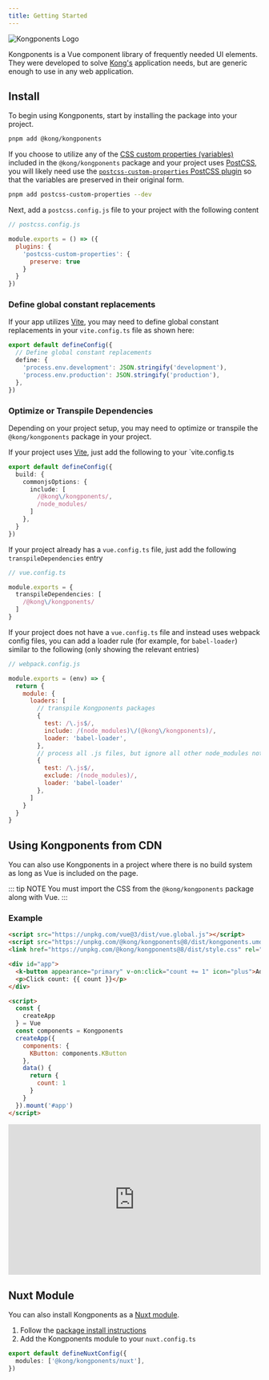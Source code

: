 ```yaml
---
title: Getting Started
---
```


![Kongponents Logo](/img/kongponents-logo.jpg)

Kongponents is a Vue component library of frequently needed UI elements. They were developed to solve [Kong's](https://konghq.com) application needs, but are generic enough to use in any web application.

## Install

To begin using Kongponents, start by installing the package into your project.

```sh
pnpm add @kong/kongponents
```

If you choose to utilize any of the [CSS custom properties (variables)](https://developer.mozilla.org/en-US/docs/Web/CSS/Using_CSS_custom_properties) included in the `@kong/kongponents` package and your project uses [PostCSS](https://postcss.org/), you will likely need use the [`postcss-custom-properties` PostCSS plugin](https://github.com/postcss/postcss-custom-properties) so that the variables are preserved in their original form.

```sh
pnpm add postcss-custom-properties --dev
```

Next, add a `postcss.config.js` file to your project with the following content

```js
// postcss.config.js

module.exports = () => ({
  plugins: {
    'postcss-custom-properties': {
      preserve: true
    }
  }
})
```

### Define global constant replacements

If your app utilizes [Vite](https://vitejs.dev/), you may need to define global constant replacements in your `vite.config.ts` file as shown here:

```ts
export default defineConfig({
  // Define global constant replacements
  define: {
    'process.env.development': JSON.stringify('development'),
    'process.env.production': JSON.stringify('production'),
  },
})
```

### Optimize or Transpile Dependencies

Depending on your project setup, you may need to optimize or transpile the `@kong/kongponents` package in your project.

If your project uses [Vite](https://vitejs.dev), just add the following to your `vite.config.ts

```ts
export default defineConfig({
  build: {
    commonjsOptions: {
      include: [
        /@kong\/kongponents/,
        /node_modules/
      ]
    },
  }
})
```

If your project already has a `vue.config.ts` file, just add the following `transpileDependencies` entry

```ts
// vue.config.ts

module.exports = {
  transpileDependencies: [
    /@kong\/kongponents/
  ]
}
```

If your project does not have a `vue.config.ts` file and instead uses webpack config files, you can add a loader rule (for example, for `babel-loader`) similar to the following (only showing the relevant entries)

```js
// webpack.config.js

module.exports = (env) => {
  return {
    module: {
      loaders: [
        // transpile Kongponents packages
        {
          test: /\.js$/,
          include: /(node_modules)\/(@kong\/kongponents)/,
          loader: 'babel-loader',
        },
        // process all .js files, but ignore all other node_modules not listed above
        {
          test: /\.js$/,
          exclude: /(node_modules)/,
          loader: 'babel-loader'
        },
      ]
    }
  }
}
```

## Using Kongponents from CDN

You can also use Kongponents in a project where there is no build system as long as Vue is included on the page.

::: tip NOTE
You must import the CSS from the `@kong/kongponents` package along with Vue.
:::

### Example

```html
<script src="https://unpkg.com/vue@3/dist/vue.global.js"></script>
<script src="https://unpkg.com/@kong/kongponents@8/dist/kongponents.umd.js"></script>
<link href="https://unpkg.com/@kong/kongponents@8/dist/style.css" rel="stylesheet" />

<div id="app">
  <k-button appearance="primary" v-on:click="count += 1" icon="plus">Add</k-button>
  <p>Click count: {{ count }}</p>
</div>

<script>
  const {
    createApp
  } = Vue
  const components = Kongponents
  createApp({
    components: {
      KButton: components.KButton
    },
    data() {
      return {
        count: 1
      }
    }
  }).mount('#app')
</script>
```

<iframe width="100%" height="300" style="width: 100%;" scrolling="no" title="Kongponents for Vue" src="https://codepen.io/adamdehaven/embed/KKowxVQ?default-tab=html%2Cresult" frameborder="no" loading="lazy" allowtransparency="true" allowfullscreen="true">
  See the Pen <a href="https://codepen.io/adamdehaven/pen/KKowxVQ">
  Kongponents for Vue</a> by Kong, Inc.
  on <a href="https://codepen.io">CodePen</a>.
</iframe>

## Nuxt Module

You can also install Kongponents as a [Nuxt module](https://nuxt.com/docs/guide/directory-structure/modules).

1. Follow the [package install instructions](#install)
2. Add the Kongponents module to your `nuxt.config.ts`

```typescript
export default defineNuxtConfig({
  modules: ['@kong/kongponents/nuxt'],
})
```
